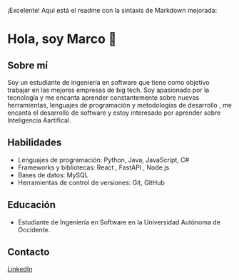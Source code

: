 ¡Excelente! Aquí está el readme con la sintaxis de Markdown mejorada:

# Hola, soy Marco 👋

## Sobre mí
Soy un estudiante de ingeniería en software que tiene como objetivo trabajar en las mejores empresas de big tech. Soy apasionado por la tecnología y me encanta aprender constantemente sobre nuevas herramientas, lenguajes de programación y metodologías de desarrollo , me encanta el desarrollo de software y estoy interesado por aprender sobre Inteligencia Aartifical.

## Habilidades
- Lenguajes de programación: Python, Java, JavaScript, C#
- Frameworks y bibliotecas: React , FastAPI , Node.js
- Bases de datos: MySQL
- Herramientas de control de versiones: Git, GitHub

## Educación
- Estudiante de Ingeniería en Software en la Universidad Autónoma de Occidente.

## Contacto
[LinkedIn](https://www.linkedin.com/in/marco-vinicio-palazuelos-leon)

<!--
**PGPLAYER15/PGPLAYER15** is a ✨ _special_ ✨ repository because its `README.md` (this file) appears on your GitHub profile.
}


Here are some ideas to get you started:

- 🔭 I’m currently working on ...
- 🌱 I’m currently learning ...
- 👯 I’m looking to collaborate on ...
- 🤔 I’m looking for help with ...
- 💬 Ask me about ...
- 📫 How to reach me: ...
- 😄 Pronouns: ...
- ⚡ Fun fact: ...
-->
